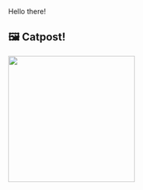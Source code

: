 Hello there!



## 🖼️ Catpost!

<sub>
    <img src="https://cdn2.thecatapi.com/images/3bh.jpg" height="256">
</sub>

